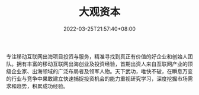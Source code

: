 ﻿---
weight: 
title: "大观资本"
description: "专注移动互联网出海项目投资与服务，精准寻找到真正有价值的好企业和创始人团队"
date: 2022-03-25T21:57:40+08:00
lastmod: 2022-03-25T16:45:40+08:00
draft: false
authors: ["Metabd"]
featuredImage: "daguanziben.jpg"
link: ""
tags: ["投资机构","大观资本"]
categories: ["navigation"]
navigation: ["投资机构"]
lightgallery: true
toc: true
pinned: false
recommend: false
recommend1: false
---
专注移动互联网出海项目投资与服务，精准寻找到真正有价值的好企业和创始人团队。拥有丰富的移动互联网出海创业及投资经验，首期出资人来自互联网产业的顶级企业家、出海领域的广泛布局者及领军人物。天下武功，唯快不破，在瞬息万变的行业与竞争中果敢建立快速捕捉投资机会的能力重视研究学习，深度挖掘市场需求和趋势，积累成功经验。
